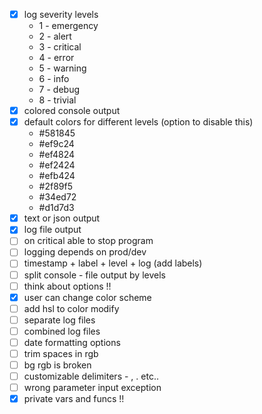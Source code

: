 - [x] log severity levels 
    - 1 - emergency
    - 2 - alert
    - 3 - critical
    - 4 - error
    - 5 - warning
    - 6 - info
    - 7 - debug 
    - 8 - trivial
- [x] colored console output
- [x] default colors for different levels  (option to disable this)
    - #581845  
    - #ef9c24  
    - #ef4824 
    - #ef2424 
    - #efb424 
    - #2f89f5 
    - #34ed72 
    - #d1d7d3 
- [x] text or json output
- [x] log file output
- [ ] on critical able to stop program
- [ ] logging depends on prod/dev
- [ ] timestamp + label + level + log (add labels)
- [ ] split console - file output by levels
- [ ] think about options !!
- [x] user can change color scheme
- [ ] add hsl to color modify
- [ ] separate log files
- [ ] combined log files
- [ ] date formatting options
- [ ] trim spaces in rgb
- [ ] bg rgb is broken
- [ ] customizable delimiters - , . etc..
- [ ] wrong parameter input exception
- [x] private vars and funcs !!